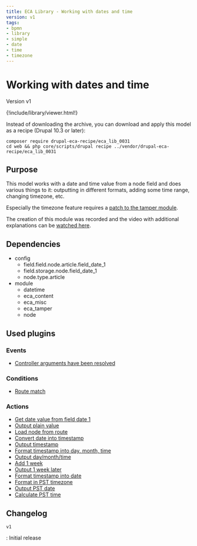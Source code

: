 ```yaml
---
title: ECA Library - Working with dates and time
version: v1
tags:
- bpmn
- library
- simple
- date
- time
- timezone
---
```

# Working with dates and time

Version v1

<script>url='bpmn_io-eca_lib_0031.xml';archive='bpmn_io-eca_lib_0031.tar.gz'</script>
{!include/library/viewer.html!}

Instead of downloading the archive, you can download and apply this model as a recipe (Drupal 10.3 or later):

```shell
composer require drupal-eca-recipe/eca_lib_0031
cd web && php core/scripts/drupal recipe ../vendor/drupal-eca-recipe/eca_lib_0031
```

## Purpose

This model works with a date and time value from a node field and does various things to it: outputting in different formats, adding some time range, changing timezone, etc.

Especially the timezone feature requires a [patch to the tamper module](https://www.drupal.org/project/tamper/issues/3268276#comment-15000895).

The creation of this module was recorded and the video with additional explanations can be [watched here](https://tube.tchncs.de/w/h8YzBS8cSVdNux1FUcYkhm).

## Dependencies

- config
    - field.field.node.article.field_date_1
    - field.storage.node.field_date_1
    - node.type.article
- module
    - datetime
    - eca_content
    - eca_misc
    - eca_tamper
    - node

## Used plugins

### Events

- [Controller arguments have been resolved](/plugins/eca/misc/events/kernel_controller_arguments.md)

### Conditions

- [Route match](/plugins/eca/misc/conditions/eca_route_match.md)

### Actions

- [Get date value from field date 1](/plugins/eca/content/actions/eca_get_field_value.md)
- [Output plain value](/plugins/core/actions/action_message_action.md)
- [Load node from route](/plugins/eca/misc/actions/eca_token_load_route_param.md)
- [Convert date into timestamp](/plugins/eca/tamper/actions/eca_tamper_strtotime.md)
- [Output timestamp](/plugins/core/actions/action_message_action.md)
- [Format timestamp into day, month, time](/plugins/eca/tamper/actions/eca_tamper_timetodate.md)
- [Output day/month/time](/plugins/core/actions/action_message_action.md)
- [Add 1 week](/plugins/eca/tamper/actions/eca_tamper_math.md)
- [Output 1 week later](/plugins/core/actions/action_message_action.md)
- [Format timestamp into date](/plugins/eca/tamper/actions/eca_tamper_timetodate.md)
- [Format in PST timezone](/plugins/eca/tamper/actions/eca_tamper_timetodate.md)
- [Output PST date](/plugins/core/actions/action_message_action.md)
- [Calculate PST time](/plugins/eca/tamper/actions/eca_tamper_timeoffset.md)

## Changelog

`v1`

:   Initial release
